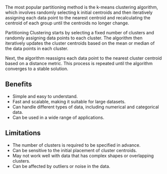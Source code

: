 The most popular partitioning method is the k-means clustering algorithm, which
involves randomly selecting k initial centroids and then iteratively assigning
each data point to the nearest centroid and recalculating the centroid of each
group until the centroids no longer change.

Partitioning Clustering starts by selecting a fixed number of clusters and
randomly assigning data points to each cluster. The algorithm then iteratively
updates the cluster centroids based on the mean or median of the data points in
each cluster.

Next, the algorithm reassigns each data point to the nearest cluster centroid
based on a distance metric. This process is repeated until the algorithm
converges to a stable solution.

## Benefits

- Simple and easy to understand.
- Fast and scalable, making it suitable for large datasets.
- Can handle different types of data, including numerical and categorical data.
- Can be used in a wide range of applications.

## Limitations

- The number of clusters is required to be specified in advance.
- Can be sensitive to the initial placement of cluster centroids.
- May not work well with data that has complex shapes or overlapping clusters.
- Can be affected by outliers or noise in the data.

